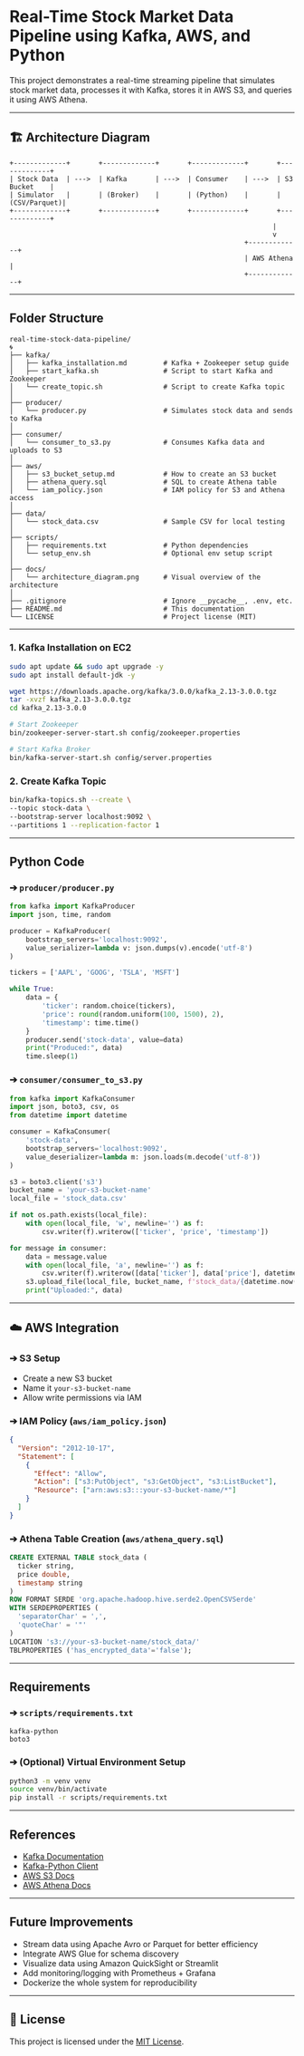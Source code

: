 #  Real-Time Stock Market Data Pipeline using Kafka, AWS, and Python

This project demonstrates a real-time streaming pipeline that simulates stock market data, processes it with Kafka, stores it in AWS S3, and queries it using AWS Athena.

---

## 🏗 Architecture Diagram

```
+-------------+       +-------------+       +-------------+       +-------------+
| Stock Data  | --->  | Kafka       | --->  | Consumer    | --->  | S3 Bucket    |
| Simulator   |       | (Broker)    |       | (Python)    |       | (CSV/Parquet)|
+-------------+       +-------------+       +-------------+       +-------------+
                                                                 |
                                                                 v
                                                          +-------------+
                                                          | AWS Athena  |
                                                          +-------------+
```

---

##  Folder Structure

```
real-time-stock-data-pipeline/
🌀
├── kafka/
│   ├── kafka_installation.md         # Kafka + Zookeeper setup guide
│   ├── start_kafka.sh                # Script to start Kafka and Zookeeper
│   └── create_topic.sh               # Script to create Kafka topic
│
├── producer/
│   └── producer.py                   # Simulates stock data and sends to Kafka
│
├── consumer/
│   └── consumer_to_s3.py             # Consumes Kafka data and uploads to S3
│
├── aws/
│   ├── s3_bucket_setup.md            # How to create an S3 bucket
│   ├── athena_query.sql              # SQL to create Athena table
│   └── iam_policy.json               # IAM policy for S3 and Athena access
│
├── data/
│   └── stock_data.csv                # Sample CSV for local testing
│
├── scripts/
│   ├── requirements.txt              # Python dependencies
│   └── setup_env.sh                  # Optional env setup script
│
├── docs/
│   └── architecture_diagram.png      # Visual overview of the architecture
│
├── .gitignore                        # Ignore __pycache__, .env, etc.
├── README.md                         # This documentation
└── LICENSE                           # Project license (MIT)
```

---

### 1. Kafka Installation on EC2

```bash
sudo apt update && sudo apt upgrade -y
sudo apt install default-jdk -y

wget https://downloads.apache.org/kafka/3.0.0/kafka_2.13-3.0.0.tgz
tar -xvzf kafka_2.13-3.0.0.tgz
cd kafka_2.13-3.0.0

# Start Zookeeper
bin/zookeeper-server-start.sh config/zookeeper.properties

# Start Kafka Broker
bin/kafka-server-start.sh config/server.properties
```

### 2. Create Kafka Topic

```bash
bin/kafka-topics.sh --create \
--topic stock-data \
--bootstrap-server localhost:9092 \
--partitions 1 --replication-factor 1
```

---

##  Python Code

### ➔ `producer/producer.py`

```python
from kafka import KafkaProducer
import json, time, random

producer = KafkaProducer(
    bootstrap_servers='localhost:9092',
    value_serializer=lambda v: json.dumps(v).encode('utf-8')
)

tickers = ['AAPL', 'GOOG', 'TSLA', 'MSFT']

while True:
    data = {
        'ticker': random.choice(tickers),
        'price': round(random.uniform(100, 1500), 2),
        'timestamp': time.time()
    }
    producer.send('stock-data', value=data)
    print("Produced:", data)
    time.sleep(1)
```

### ➔ `consumer/consumer_to_s3.py`

```python
from kafka import KafkaConsumer
import json, boto3, csv, os
from datetime import datetime

consumer = KafkaConsumer(
    'stock-data',
    bootstrap_servers='localhost:9092',
    value_deserializer=lambda m: json.loads(m.decode('utf-8'))
)

s3 = boto3.client('s3')
bucket_name = 'your-s3-bucket-name'
local_file = 'stock_data.csv'

if not os.path.exists(local_file):
    with open(local_file, 'w', newline='') as f:
        csv.writer(f).writerow(['ticker', 'price', 'timestamp'])

for message in consumer:
    data = message.value
    with open(local_file, 'a', newline='') as f:
        csv.writer(f).writerow([data['ticker'], data['price'], datetime.fromtimestamp(data['timestamp'])])
    s3.upload_file(local_file, bucket_name, f'stock_data/{datetime.now().isoformat()}.csv')
    print("Uploaded:", data)
```

---

## ☁️ AWS Integration

### ➔ S3 Setup

* Create a new S3 bucket
* Name it `your-s3-bucket-name`
* Allow write permissions via IAM

### ➔ IAM Policy (`aws/iam_policy.json`)

```json
{
  "Version": "2012-10-17",
  "Statement": [
    {
      "Effect": "Allow",
      "Action": ["s3:PutObject", "s3:GetObject", "s3:ListBucket"],
      "Resource": ["arn:aws:s3:::your-s3-bucket-name/*"]
    }
  ]
}
```

### ➔ Athena Table Creation (`aws/athena_query.sql`)

```sql
CREATE EXTERNAL TABLE stock_data (
  ticker string,
  price double,
  timestamp string
)
ROW FORMAT SERDE 'org.apache.hadoop.hive.serde2.OpenCSVSerde'
WITH SERDEPROPERTIES (
  'separatorChar' = ',',
  'quoteChar' = '"'
)
LOCATION 's3://your-s3-bucket-name/stock_data/'
TBLPROPERTIES ('has_encrypted_data'='false');
```

---

##  Requirements

### ➔ `scripts/requirements.txt`

```
kafka-python
boto3
```

### ➔ (Optional) Virtual Environment Setup

```bash
python3 -m venv venv
source venv/bin/activate
pip install -r scripts/requirements.txt
```

---

##  References

* [Kafka Documentation](https://kafka.apache.org/documentation/)
* [Kafka-Python Client](https://kafka-python.readthedocs.io/en/master/)
* [AWS S3 Docs](https://docs.aws.amazon.com/s3/)
* [AWS Athena Docs](https://docs.aws.amazon.com/athena/)

---

##  Future Improvements

* Stream data using Apache Avro or Parquet for better efficiency
* Integrate AWS Glue for schema discovery
* Visualize data using Amazon QuickSight or Streamlit
* Add monitoring/logging with Prometheus + Grafana
* Dockerize the whole system for reproducibility

---

## 📄 License

This project is licensed under the [MIT License](LICENSE).
